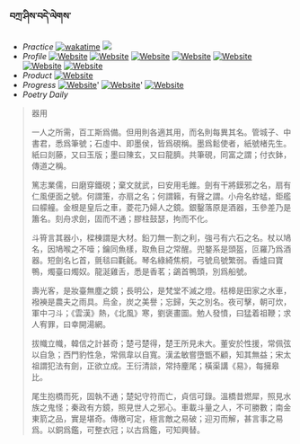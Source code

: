 ### བཀྲ་ཤིས་བདེ་ལེགས་ 
- _Practice_	[![wakatime](https://wakatime.com/badge/user/5043ee4a-e361-4607-9d47-d557f2005d05.svg)](https://wakatime.com/dashboard)	<a href="https://wakatime.com/@5043ee4a-e361-4607-9d47-d557f2005d05"><img src="https://wakatime.com/share/@IvanAXu/19fb35f7-7adc-48f4-860b-843373818e62.png" /></a> 
- _Profile_	[![Website](https://img.shields.io/website?label=&up_color=orange&up_message=Tianchi&url=https%3A%2F%2Fshields.io)](https://tianchi.aliyun.com/home/science/scienceDetail?userId=1095279182618)	[![Website](https://img.shields.io/website?label=&up_color=violet&up_message=AIstudio&url=https%3A%2F%2Fshields.io)](https://aistudio.baidu.com/aistudio/personalcenter/thirdview/979775)	[![Website](https://img.shields.io/website?label=&up_color=blue&up_message=Kaggle&url=https%3A%2F%2Fshields.io)](https://www.kaggle.com/ivanxu/)	[![Website](https://img.shields.io/website?label=&up_color=gay&up_message=Yuque&url=https%3A%2F%2Fshields.io)](https://www.yuque.com/ivanaxu)	[![Website](https://img.shields.io/website?label=&up_color=brown&up_message=Leetcode&url=https%3A%2F%2Fshields.io)](https://leetcode.cn/u/ivanaxu)	[![Website](https://img.shields.io/website?label=&up_color=red&up_message=Gitee&url=https%3A%2F%2Fshields.io)](https://gitee.com/IvanaXu)	[![Website](https://img.shields.io/website?label=&up_color=yellow&up_message=Monkeytype&url=https%3A%2F%2Fshields.io)](https://monkeytype.com/profile/IvanaXu) 
- _Product_	[![Website](https://img.shields.io/website?label=update&up_color=blue&up_message=EDA&url=https%3A%2F%2Fshields.io)](http://eda.tangjt.cn/) 
- _Progress_	[![Website](https://img.shields.io/website?label=&up_color=black&up_message=APTOS2021&url=https%3A%2F%2Fshields.io)](https://github.com/IvanaXu/APTOS2021/)'	[![Website](https://img.shields.io/website?label=&up_color=black&up_message=EDA&url=https%3A%2F%2Fshields.io)](https://github.com/IvanaXu/EDA/)'	[![Website](https://img.shields.io/website?label=&up_color=black&up_message=AICAS2024&url=https%3A%2F%2Fshields.io)](https://github.com/IvanaXu/AICAS2024/) 
- _Poetry Daily_ 


> 器用
> 
> 一人之所需，百工斯爲備。但用則各適其用，而名則每異其名。管城子、中書君，悉爲筆號；石虛中、即墨侯，皆爲硯稱。墨爲鬆使者，紙號楮先生。紙曰剡藤，又曰玉版；墨曰陳玄，又曰龍臍。共筆硯，同富之謂；付衣鉢，傳道之稱。
> 
> 篤志業儒，曰磨穿鐵硯；棄文就武，曰安用毛錐。劍有干將鏌邪之名，扇有仁風便面之號。何謂箑，亦扇之名；何謂籟，有聲之謂。小舟名蚱蜢，鉅艦曰艨艟。金根是皇后之車，菱花乃婦人之鏡。銀鑿落原是酒器，玉參差乃是簫名。刻舟求劍，固而不通；膠柱鼓瑟，拘而不化。
> 
> 斗筲言其器小，樑棟謂是大材。鉛刀無一割之利，強弓有六石之名。杖以鳩名，因鳩喉之不噎；鑰同魚樣，取魚目之常醒。兜鍪系是頭盔，叵羅乃爲酒器。短劍名匕首，氈毯曰氍毹。琴名綠綺焦桐，弓號烏號繁弱。香爐曰寶鴨，燭臺曰燭奴。龍涎雞舌，悉是香茗；鷁首鴨頭，別爲船號。
> 
> 壽光客，是妝臺無塵之鏡；長明公，是梵堂不滅之燈。桔槔是田家之水車，襏襫是農夫之雨具。烏金，炭之美譽；忘歸，矢之別名。夜可擊，朝可炊，軍中刁斗；《雲漢》熱，《北風》寒，劉褒畫圖。勉人發憤，曰猛着祖鞭；求人宥罪，曰幸開湯網。
> 
> 拔幟立幟，韓信之計甚奇；楚弓楚得，楚王所見未大。董安於性援，常佩弦以自急；西門豹性急，常佩韋以自寬。漢孟敏嘗墮甑不顧，知其無益；宋太祖謂犯法有劍，正欲立成。王衍清談，常持麈尾；橫渠講《易》，每擁皋比。
> 
> 尾生抱橋而死，固執不通；楚妃守符而亡，貞信可錄。溫橋昔燃犀，照見水族之鬼怪；秦政有方鏡，照見世人之邪心。車載斗量之人，不可勝數；南金東箭之品，實是堪奇。傳檄可定，極言敵之易破；迎刃而解，甚言事之易爲。以銅爲鑑，可整衣冠；以古爲鑑，可知興替。
>
